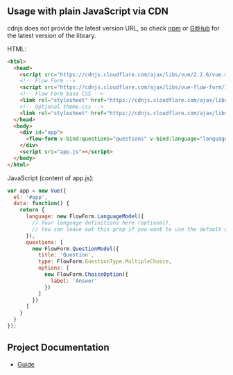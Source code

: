 ## Usage with plain JavaScript via CDN

<p>cdnjs does not provide the latest version URL, so check <a href="https://www.npmjs.com/package/@ditdot-dev/vue-flow-form">npm</a> or <a href="https://github.com/ditdot-dev/vue-flow-form">GitHub</a> for the latest version of the library.
</p>

HTML:

```html
<html>
  <head>
    <script src="https://cdnjs.cloudflare.com/ajax/libs/vue/2.2.6/vue.min.js"></script>
    <!-- Flow Form -->
    <script src="https://cdnjs.cloudflare.com/ajax/libs/vue-flow-form/1.1.0/vue-flow-form.umd.min.js"></script>
    <!-- Flow Form base CSS -->
    <link rel="stylesheet" href="https://cdnjs.cloudflare.com/ajax/libs/vue-flow-form/1.1.0/vue-flow-form.min.css">
    <!-- Optional theme.css -->
    <link rel="stylesheet" href="https://cdnjs.cloudflare.com/ajax/libs/vue-flow-form/1.1.0/vue-flow-form.theme-minimal.min.css">
  </head>
  <body>
    <div id="app">
      <flow-form v-bind:questions="questions" v-bind:language="language" />
    </div>
    <script src="app.js"></script>
  </body>
</html>
```

JavaScript (content of app.js):

```js
var app = new Vue({
  el: '#app',
  data: function() {
    return {
      language: new FlowForm.LanguageModel({
        // Your language definitions here (optional).
        // You can leave out this prop if you want to use the default definitions.
      }),
      questions: [
        new FlowForm.QuestionModel({
          title: 'Question',
          type: FlowForm.QuestionType.MultipleChoice,
          options: [
            new FlowForm.ChoiceOption({
              label: 'Answer'
            })
          ]
        })
      ]
    }
  }
});
```

## Project Documentation

* [Guide](https://www.ditdot.hr/en/docs/vue-flow-form-guide)
